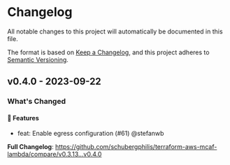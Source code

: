 # Changelog

All notable changes to this project will automatically be documented in this file.

The format is based on [Keep a Changelog](https://keepachangelog.com/en/1.0.0/),
and this project adheres to [Semantic Versioning](https://semver.org/spec/v2.0.0.html).

## v0.4.0 - 2023-09-22

### What's Changed

#### 🚀 Features

- feat: Enable egress configuration (#61) @stefanwb

**Full Changelog**: https://github.com/schubergphilis/terraform-aws-mcaf-lambda/compare/v0.3.13...v0.4.0
